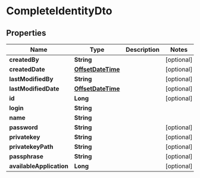 # CompleteIdentityDto

## Properties
Name | Type | Description | Notes
------------ | ------------- | ------------- | -------------
**createdBy** | **String** |  |  [optional]
**createdDate** | [**OffsetDateTime**](OffsetDateTime.md) |  |  [optional]
**lastModifiedBy** | **String** |  |  [optional]
**lastModifiedDate** | [**OffsetDateTime**](OffsetDateTime.md) |  |  [optional]
**id** | **Long** |  |  [optional]
**login** | **String** |  | 
**name** | **String** |  | 
**password** | **String** |  |  [optional]
**privatekey** | **String** |  |  [optional]
**privatekeyPath** | **String** |  |  [optional]
**passphrase** | **String** |  |  [optional]
**availableApplication** | **Long** |  |  [optional]
